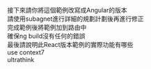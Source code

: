 接下來請你將這個範例改寫成Angular的版本\
請使用subagnet進行詳細的規劃計劃後再進行修正\
完成範例後將範例加到路由中\
確保ng build沒有任何的錯誤\
最後請說明此React版本範例的實際功能有哪些\
use context7\
ultrathink
